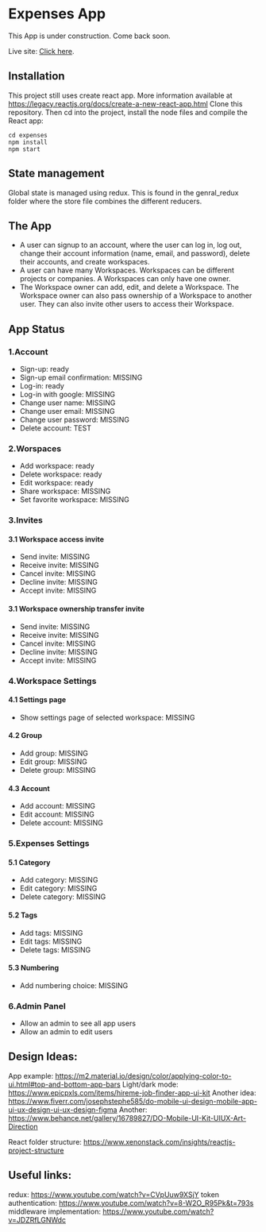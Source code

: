 # Expenses App

This App is under construction.
Come back soon.



Live site: [Click here](https://...).

## Installation
This project still uses create react app. More information available at https://legacy.reactjs.org/docs/create-a-new-react-app.html
Clone this repository. Then cd into the project, install the node files and compile the React app:
```pws
cd expenses
npm install 
npm start
```
## State management
Global state is managed using redux. This is found in the genral_redux folder where the store file combines the different reducers.

## The App
- A user can signup to an account, where the user can log in, log out, change their account information (name, email, and password), delete their accounts, and create workspaces.
- A user can have many Workspaces. Workspaces can be different projects or companies. A Workspaces can only have one owner.
- The Workspace owner can add, edit, and delete a Workspace. The Workspace owner can also pass ownership of a Workspace to another user. They can also invite other users to access their Workspace.

## App Status
### 1.Account
- Sign-up: ready
- Sign-up email confirmation: MISSING
- Log-in: ready
- Log-in with google: MISSING
- Change user name: MISSING
- Change user email: MISSING
- Change user password: MISSING
- Delete account: TEST

### 2.Worspaces
- Add workspace: ready
- Delete workspace: ready
- Edit workspace: ready
- Share workspace: MISSING
- Set favorite workspace: MISSING

### 3.Invites
#### 3.1 Workspace access invite
- Send invite: MISSING
- Receive invite: MISSING
- Cancel invite: MISSING
- Decline invite: MISSING
- Accept invite: MISSING

#### 3.1 Workspace ownership transfer invite
- Send invite: MISSING
- Receive invite: MISSING
- Cancel invite: MISSING
- Decline invite: MISSING
- Accept invite: MISSING

### 4.Workspace Settings
#### 4.1 Settings page
- Show settings page of selected workspace: MISSING

#### 4.2 Group
- Add group: MISSING
- Edit group: MISSING
- Delete group: MISSING
#### 4.3 Account
- Add account: MISSING
- Edit account: MISSING
- Delete account: MISSING

### 5.Expenses Settings
#### 5.1 Category
- Add category: MISSING
- Edit category: MISSING
- Delete category: MISSING

#### 5.2 Tags
- Add tags: MISSING
- Edit tags: MISSING
- Delete tags: MISSING

#### 5.3 Numbering
- Add numbering choice: MISSING

### 6.Admin Panel
- Allow an admin to see all app users
- Allow an admin to edit users


## Design Ideas:
App example: https://m2.material.io/design/color/applying-color-to-ui.html#top-and-bottom-app-bars
Light/dark mode: https://www.epicpxls.com/items/hireme-job-finder-app-ui-kit
Another idea: https://www.fiverr.com/josephstephe585/do-mobile-ui-design-mobile-app-ui-ux-design-ui-ux-design-figma
Another: https://www.behance.net/gallery/16789827/DO-Mobile-UI-Kit-UIUX-Art-Direction

React folder structure: https://www.xenonstack.com/insights/reactjs-project-structure

## Useful links:
redux: https://www.youtube.com/watch?v=CVpUuw9XSjY
token authentication: https://www.youtube.com/watch?v=8-W2O_R95Pk&t=793s
middleware implementation: https://www.youtube.com/watch?v=JDZRfLGNWdc
